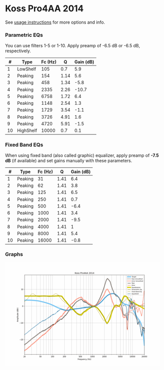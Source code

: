 # Koss Pro4AA 2014
See [usage instructions](https://github.com/jaakkopasanen/AutoEq#usage) for more options and info.

### Parametric EQs
You can use filters 1-5 or 1-10. Apply preamp of -6.5 dB or -6.5 dB, respectively.

|   # | Type      |   Fc (Hz) |    Q |   Gain (dB) |
|-----|-----------|-----------|------|-------------|
|   1 | LowShelf  |       105 | 0.7  |         5.9 |
|   2 | Peaking   |       154 | 1.14 |         5.6 |
|   3 | Peaking   |       458 | 1.34 |        -5.8 |
|   4 | Peaking   |      2335 | 2.26 |       -10.7 |
|   5 | Peaking   |      6758 | 1.72 |         6.4 |
|   6 | Peaking   |      1148 | 2.54 |         1.3 |
|   7 | Peaking   |      1729 | 3.54 |        -1.1 |
|   8 | Peaking   |      3726 | 4.91 |         1.6 |
|   9 | Peaking   |      4720 | 5.91 |        -1.5 |
|  10 | HighShelf |     10000 | 0.7  |         0.1 |

### Fixed Band EQs
When using fixed band (also called graphic) equalizer, apply preamp of **-7.5 dB** (if available) and set gains manually with these parameters.

|   # | Type    |   Fc (Hz) |    Q |   Gain (dB) |
|-----|---------|-----------|------|-------------|
|   1 | Peaking |        31 | 1.41 |         6.4 |
|   2 | Peaking |        62 | 1.41 |         3.8 |
|   3 | Peaking |       125 | 1.41 |         6.5 |
|   4 | Peaking |       250 | 1.41 |         0.7 |
|   5 | Peaking |       500 | 1.41 |        -6.4 |
|   6 | Peaking |      1000 | 1.41 |         3.4 |
|   7 | Peaking |      2000 | 1.41 |        -9.5 |
|   8 | Peaking |      4000 | 1.41 |         1   |
|   9 | Peaking |      8000 | 1.41 |         5.4 |
|  10 | Peaking |     16000 | 1.41 |        -0.8 |

### Graphs
![](./Koss%20Pro4AA%202014.png)
